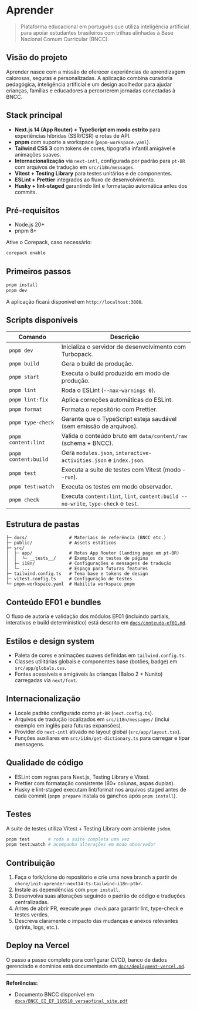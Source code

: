 # Aprender

> Plataforma educacional em português que utiliza inteligência artificial para apoiar estudantes brasileiros com trilhas alinhadas à Base Nacional Comum Curricular (BNCC).

## Visão do projeto

Aprender nasce com a missão de oferecer experiências de aprendizagem calorosas, seguras e personalizadas. A aplicação combina curadoria pedagógica, inteligência artificial e um design acolhedor para ajudar crianças, famílias e educadores a percorrerem jornadas conectadas à BNCC.

## Stack principal

- **Next.js 14 (App Router) + TypeScript em modo estrito** para experiências híbridas (SSR/CSR) e rotas de API.
- **pnpm** com suporte a workspace (`pnpm-workspace.yaml`).
- **Tailwind CSS 3** com tokens de cores, tipografia infantil amigável e animações suaves.
- **Internacionalização** via `next-intl`, configurada por padrão para `pt-BR` com arquivos de tradução em `src/i18n/messages`.
- **Vitest + Testing Library** para testes unitários e de componentes.
- **ESLint + Prettier** integrados ao fluxo de desenvolvimento.
- **Husky + lint-staged** garantindo lint e formatação automática antes dos commits.

## Pré-requisitos

- Node.js 20+
- pnpm 8+

Ative o Corepack, caso necessário:

```bash
corepack enable
```

## Primeiros passos

```bash
pnpm install
pnpm dev
```

A aplicação ficará disponível em `http://localhost:3000`.

## Scripts disponíveis

| Comando              | Descrição                                                                          |
| -------------------- | ---------------------------------------------------------------------------------- |
| `pnpm dev`           | Inicializa o servidor de desenvolvimento com Turbopack.                            |
| `pnpm build`         | Gera o build de produção.                                                          |
| `pnpm start`         | Executa o build produzido em modo de produção.                                     |
| `pnpm lint`          | Roda o ESLint (`--max-warnings 0`).                                                |
| `pnpm lint:fix`      | Aplica correções automáticas do ESLint.                                            |
| `pnpm format`        | Formata o repositório com Prettier.                                                |
| `pnpm type-check`    | Garante que o TypeScript esteja saudável (sem emissão de arquivos).                |
| `pnpm content:lint`  | Valida o conteúdo bruto em `data/content/raw` (schema + BNCC).                     |
| `pnpm content:build` | Gera `modules.json`, `interactive-activities.json` e `index.json`.                 |
| `pnpm test`          | Executa a suíte de testes com Vitest (modo `--run`).                               |
| `pnpm test:watch`    | Executa os testes em modo observador.                                              |
| `pnpm check`         | Executa `content:lint`, `lint`, `content:build --no-write`, `type-check` e `test`. |

## Estrutura de pastas

```
├─ docs/                # Materiais de referência (BNCC etc.)
├─ public/              # Assets estáticos
├─ src/
│  ├─ app/              # Rotas App Router (landing page em pt-BR)
│  │  └─ __tests__/     # Exemplos de testes de página
│  ├─ i18n/             # Configurações e mensagens de tradução
│  └─ ...               # Espaço para futuras features
├─ tailwind.config.ts   # Tema base e tokens de design
├─ vitest.config.ts     # Configuração de testes
└─ pnpm-workspace.yaml  # Habilita workspace pnpm
```

## Conteúdo EF01 e bundles

O fluxo de autoria e validação dos módulos EF01 (incluindo partials, interativos e build determinístico) está descrito em [`docs/conteudo-ef01.md`](./docs/conteudo-ef01.md).

## Estilos e design system

- Paleta de cores e animações suaves definidas em `tailwind.config.ts`.
- Classes utilitárias globais e componentes base (botões, badge) em `src/app/globals.css`.
- Fontes acessíveis e amigáveis às crianças (Baloo 2 + Nunito) carregadas via `next/font`.

## Internacionalização

- Locale padrão configurado como `pt-BR` (`next.config.ts`).
- Arquivos de tradução localizados em `src/i18n/messages/` (inclui exemplo em inglês para futuras expansões).
- Provider do `next-intl` ativado no layout global (`src/app/layout.tsx`).
- Funções auxiliares em `src/i18n/get-dictionary.ts` para carregar e tipar mensagens.

## Qualidade de código

- ESLint com regras para Next.js, Testing Library e Vitest.
- Prettier com formatação consistente (80+ colunas, aspas duplas).
- Husky e lint-staged executam lint/format nos arquivos staged antes de cada commit (`pnpm prepare` instala os ganchos após `pnpm install`).

## Testes

A suíte de testes utiliza Vitest + Testing Library com ambiente `jsdom`.

```bash
pnpm test       # roda a suíte completa uma vez
pnpm test:watch # acompanha alterações em modo observador
```

## Contribuição

1. Faça o fork/clone do repositório e crie uma nova branch a partir de `chore/init-aprender-next14-ts-tailwind-i18n-ptbr`.
2. Instale as dependências com `pnpm install`.
3. Desenvolva suas alterações seguindo o padrão de código e traduções centralizadas.
4. Antes de abrir PR, execute `pnpm check` para garantir lint, type-check e testes verdes.
5. Descreva claramente o impacto das mudanças e anexos relevantes (prints, logs, etc.).

## Deploy na Vercel

O passo a passo completo para configurar CI/CD, banco de dados gerenciado e domínios está documentado em [`docs/deployment-vercel.md`](./docs/deployment-vercel.md).

---

**Referências:**

- Documento BNCC disponível em [`docs/BNCC_EI_EF_110518_versaofinal_site.pdf`](./docs/BNCC_EI_EF_110518_versaofinal_site.pdf)
